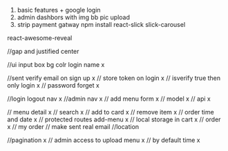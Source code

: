 1. basic features + google login
2. admin dashbors with img bb pic upload
3. strip payment gatway
npm install react-slick slick-carousel

react-awesome-reveal

//gap and justified center

//ui input box bg colr login name x

//sent verify email on sign up x
// store token on login x
// isverify true then only login x
// password forget x

//login logout nav x
//admin nav x
// add menu form x
// model x
// api x

// menu detail x
// search x
// add to card x
// remove item x
// order time and date x
// protected routes add-menu x
// local storage in cart x
// order x
// my order 
// make sent real email 
//location



//pagination x
// admin access to upload menu x
// by default time  x




